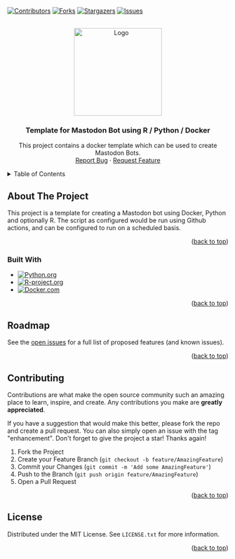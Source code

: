 <!-- README Template from: https://github.com/othneildrew/Best-README-Template/ -->
<!-- MIT License Copyright (c) 2021 Othneil Drew. -->

[![Contributors][contributors-shield]][contributors-url]
[![Forks][forks-shield]][forks-url]
[![Stargazers][stars-shield]][stars-url]
[![Issues][issues-shield]][issues-url]



<!-- PROJECT LOGO -->
<br />
<div align="center" style="align-content: center;">
  <a href="https://github.com/mikebirdgeneau/mastodon-bot-template">
    <img src="images/logo.png" alt="Logo" width="200" height="200">
  </a>

<h3 align="center">Template for Mastodon Bot using R / Python / Docker</h3>

  <p align="center">
    This project contains a docker template which can be used to create Mastodon Bots.
    <br />
    <a href="https://github.com/mikebirdgeneau/mastodon-bot-template/issues">Report Bug</a>
    ·
    <a href="https://github.com/mikebirdgeneau/mastodon-bot-template/issues">Request Feature</a>
  </p>
</div>



<!-- TABLE OF CONTENTS -->
<details>
  <summary>Table of Contents</summary>
  <ol>
    <li>
      <a href="#about-the-project">About The Project</a>
      <ul>
        <li><a href="#built-with">Built With</a></li>
      </ul>
    </li>
    <li><a href="#contributing">Contributing</a></li>
    <li><a href="#license">License</a></li>
  </ol>
</details>



<!-- ABOUT THE PROJECT -->
## About The Project

This project is a template for creating a Mastodon bot using Docker, Python and optionally R.
The script as configured would be run using Github actions, and can be configured to run on a scheduled basis.

<p align="right">(<a href="#readme-top">back to top</a>)</p>



### Built With

* [![Python.org][python-shield]][python-url]
* [![R-project.org][r-shield]][r-url]
* [![Docker.com][docker-shield]][docker-url]

<p align="right">(<a href="#readme-top">back to top</a>)</p>


<!-- ROADMAP -->
## Roadmap

See the [open issues](https://github.com/mikebirdgeneau/mastodon-bot-template/issues) for a full list of proposed features (and known issues).

<p align="right">(<a href="#readme-top">back to top</a>)</p>



<!-- CONTRIBUTING -->
## Contributing

Contributions are what make the open source community such an amazing place to learn, inspire, and create. Any contributions you make are **greatly appreciated**.

If you have a suggestion that would make this better, please fork the repo and create a pull request. You can also simply open an issue with the tag "enhancement".
Don't forget to give the project a star! Thanks again!

1. Fork the Project
2. Create your Feature Branch (`git checkout -b feature/AmazingFeature`)
3. Commit your Changes (`git commit -m 'Add some AmazingFeature'`)
4. Push to the Branch (`git push origin feature/AmazingFeature`)
5. Open a Pull Request

<p align="right">(<a href="#readme-top">back to top</a>)</p>



<!-- LICENSE -->
## License

Distributed under the MIT License. See `LICENSE.txt` for more information.

<p align="right">(<a href="#readme-top">back to top</a>)</p>




<!-- MARKDOWN LINKS & IMAGES -->
<!-- https://www.markdownguide.org/basic-syntax/#reference-style-links -->
[contributors-shield]: https://img.shields.io/github/contributors/mikebirdgeneau/mastodon-bot-template.svg?style=for-the-badge
[contributors-url]: https://github.com/mikebirdgeneau/mastodon-bot-template/graphs/contributors
[forks-shield]: https://img.shields.io/github/forks/mikebirdgeneau/mastodon-bot-template.svg?style=for-the-badge
[forks-url]: https://github.com/mikebirdgeneau/mastodon-bot-template/network/members
[stars-shield]: https://img.shields.io/github/stars/mikebirdgeneau/mastodon-bot-template.svg?style=for-the-badge
[stars-url]: https://github.com/mikebirdgeneau/mastodon-bot-template/stargazers
[issues-shield]: https://img.shields.io/github/issues/mikebirdgeneau/mastodon-bot-template.svg?style=for-the-badge
[issues-url]: https://github.com/mikebirdgeneau/mastodon-bot-template/issues
[license-shield]: https://img.shields.io/github/license/mikebirdgeneau/mastodon-bot-template.svg?style=for-the-badge
[license-url]: https://github.com/mikebirdgeneau/mastodon-bot-template/blob/master/LICENSE.txt
[product-screenshot]: images/screenshot.png

[python-shield]: https://shields.io/badge/Python-blue?logo=python&style=for-the-badge&logoColor=white
[python-url]: https://www.python.org/
[r-shield]: https://shields.io/badge/R-blue?logo=R&style=for-the-badge
[r-url]: https://www.r-project.org/
[docker-shield]: https://shields.io/badge/Docker-blue?logo=docker&style=for-the-badge&logoColor=white
[docker-url]: https://www.docker.com/
